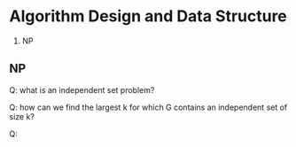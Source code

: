 # Algorithm Design and Data Structure

1. NP 


## NP 

Q: what is an independent set problem? 

Q: how can we find the largest k for which G contains an independent set of size k? 

Q: 


